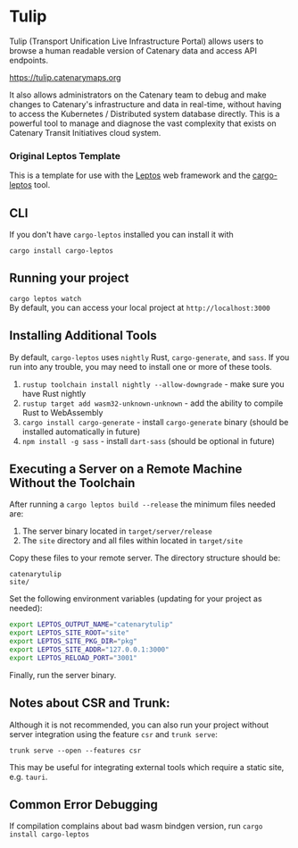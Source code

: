 # Tulip

Tulip (Transport Unification Live Infrastructure Portal) allows users to browse a human readable version of Catenary data and access API endpoints.

https://tulip.catenarymaps.org

It also allows administrators on the Catenary team to debug and make changes to Catenary's infrastructure and data in real-time, without having to access the Kubernetes / Distributed system database directly. 
This is a powerful tool to manage and diagnose the vast complexity that exists on Catenary Transit Initiatives cloud system.

### Original Leptos Template

This is a template for use with the [Leptos](https://github.com/leptos-rs/leptos) web framework and the [cargo-leptos](https://github.com/akesson/cargo-leptos) tool.

## CLI

If you don't have `cargo-leptos` installed you can install it with

`cargo install cargo-leptos`

## Running your project

`cargo leptos watch`  
By default, you can access your local project at `http://localhost:3000`

## Installing Additional Tools

By default, `cargo-leptos` uses `nightly` Rust, `cargo-generate`, and `sass`. If you run into any trouble, you may need to install one or more of these tools.

1. `rustup toolchain install nightly --allow-downgrade` - make sure you have Rust nightly
2. `rustup target add wasm32-unknown-unknown` - add the ability to compile Rust to WebAssembly
3. `cargo install cargo-generate` - install `cargo-generate` binary (should be installed automatically in future)
4. `npm install -g sass` - install `dart-sass` (should be optional in future)

## Executing a Server on a Remote Machine Without the Toolchain
After running a `cargo leptos build --release` the minimum files needed are:

1. The server binary located in `target/server/release`
2. The `site` directory and all files within located in `target/site`

Copy these files to your remote server. The directory structure should be:
```text
catenarytulip
site/
```
Set the following environment variables (updating for your project as needed):
```sh
export LEPTOS_OUTPUT_NAME="catenarytulip"
export LEPTOS_SITE_ROOT="site"
export LEPTOS_SITE_PKG_DIR="pkg"
export LEPTOS_SITE_ADDR="127.0.0.1:3000"
export LEPTOS_RELOAD_PORT="3001"
```
Finally, run the server binary.

## Notes about CSR and Trunk:
Although it is not recommended, you can also run your project without server integration using the feature `csr` and `trunk serve`:

`trunk serve --open --features csr`

This may be useful for integrating external tools which require a static site, e.g. `tauri`.

## Common Error Debugging

If compilation complains about bad wasm bindgen version, run `cargo install cargo-leptos`
